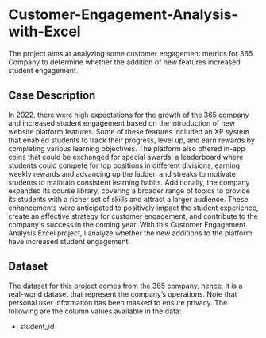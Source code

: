 # Customer-Engagement-Analysis-with-Excel

The project aims at analyzing some customer engagement metrics for 365 Company to determine whether the addition of new features increased student engagement.

## Case Description

In 2022, there were high expectations for the growth of the 365 company and increased student engagement based on the introduction of new website platform features. Some of these features included an XP system that enabled students to track their progress, level up, and earn rewards by completing various learning objectives. The platform also offered in-app coins that could be exchanged for special awards, a leaderboard where students could compete for top positions in different divisions, earning weekly rewards and advancing up the ladder, and streaks to motivate students to maintain consistent learning habits. Additionally, the company expanded its course library, covering a broader range of topics to provide its students with a richer set of skills and attract a larger audience. These enhancements were anticipated to positively impact the student experience, create an effective strategy for customer engagement, and contribute to the company's success in the coming year. With this Customer Engagement Analysis Excel project, I analyze whether the new additions to the platform have increased student engagement.

## Dataset

The dataset for this project comes from the 365 company, hence, it is a real-world dataset that represent the company’s operations. Note that personal user information has been masked to ensure privacy. The following are the column values available in the data: 

* student_id
